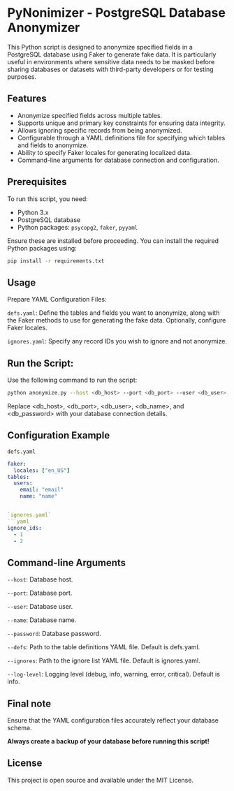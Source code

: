 
# PyNonimizer - PostgreSQL Database Anonymizer

This Python script is designed to anonymize specified fields in a PostgreSQL database using Faker to generate fake data. It is particularly useful in environments where sensitive data needs to be masked before sharing databases or datasets with third-party developers or for testing purposes.

## Features

- Anonymize specified fields across multiple tables.
- Supports unique and primary key constraints for ensuring data integrity.
- Allows ignoring specific records from being anonymized.
- Configurable through a YAML definitions file for specifying which tables and fields to anonymize.
- Ability to specify Faker locales for generating localized data.
- Command-line arguments for database connection and configuration.

## Prerequisites

To run this script, you need:

- Python 3.x
- PostgreSQL database
- Python packages: `psycopg2`, `faker`, `pyyaml`

Ensure these are installed before proceeding. You can install the required Python packages using:

```sh
pip install -r requirements.txt
```

## Usage
Prepare YAML Configuration Files:

`defs.yaml`: Define the tables and fields you want to anonymize, along with the Faker methods to use for generating the fake data. Optionally, configure Faker locales.

`ignores.yaml`: Specify any record IDs you wish to ignore and not anonymize.

## Run the Script:

Use the following command to run the script:

```bash
python anonymize.py --host <db_host> --port <db_port> --user <db_user> --name <db_name> --password <db_password> [--defs defs.yaml] [--ignores ignores.yaml] [--log-level info]
```

Replace <db_host>, <db_port>, <db_user>, <db_name>, and <db_password> with your database connection details.

## Configuration Example

`defs.yaml`
```yaml
faker:
  locales: ["en_US"]
tables:
  users:
    email: "email"
    name: "name"


`ignores.yaml`
```yaml
ignore_ids:
  - 1
  - 2
```

## Command-line Arguments

`--host`: Database host.

`--port`: Database port.

`--user`: Database user.

`--name`: Database name.

`--password`: Database password.

`--defs`: Path to the table definitions YAML file. Default is defs.yaml.

`--ignores`: Path to the ignore list YAML file. Default is ignores.yaml.

`--log-level`: Logging level (debug, info, warning, error, critical). Default is info.

## Final note
Ensure that the YAML configuration files accurately reflect your database schema.

__Always create a backup of your database before running this script!__

## License
This project is open source and available under the MIT License.

